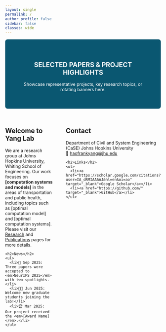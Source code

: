 ```yaml
---
layout: single
permalink: /
author_profile: false
sidebar: false
classes: wide
---
```


<!-- Page-local styles: 仅影响此页，保证两列一定生效 -->
<style>
  /* 顶部横幅样式 */
  .home-banner{
    text-align:center; background-color:#0a5771; color:#fff;
    padding:40px; border-radius:8px; margin-bottom:30px;
  }
  /* 两列布局（左：Welcome/News；右：Contact/Links） */
  .home-grid{
    display:grid; grid-template-columns: 2fr 1fr; gap:40px; align-items:start;
  }
  @media (max-width: 900px){
    .home-grid{ grid-template-columns: 1fr; } /* 小屏改为单列 */
  }
</style>

<div class="home-banner">
  <h2>SELECTED PAPERS & PROJECT HIGHLIGHTS</h2>
  <p>Showcase representative projects, key research topics, or rotating banners here.</p>
</div>

<div class="home-grid">

  <section>
    <h2>Welcome to Yang Lab</h2>
    <p>
      We are a research group at Johns Hopkins University, Whiting School of Engineering.
      Our work focuses on <strong>[computation systems and models]</strong> in the areas of transportation and public health, including topics such as [optimal computation model] and [optimal computation systems].
      Please visit our <a href="{{ '/research/' | relative_url }}">Research</a> and
      <a href="{{ '/publications/' | relative_url }}">Publications</a> pages for more details.
    </p>

    <h2>News</h2>
    <ul>
      <li>🎉 Sep 2025: Three papers were accepted to <em>NeurIPS 2025</em> with two spotlights.</li>
      <li>🧑‍🎓 Jun 2025: Welcome new graduate students joining the lab!</li>
      <li>🏆 Mar 2025: Our project received the <em>[Award Name]</em>.</li>
    </ul>
  </section>

  <aside>
    <h2>Contact</h2>
    <p>
      Department of Civil and System Engineering (CaSE)
      Johns Hopkins University<br>
      📧 <a href="mailto:haofrankyang@jhu.edu">haofrankyang@jhu.edu</a>
    </p>

    <h2>Links</h2>
    <ul>
      <li><a href="https://scholar.google.com/citations?user=IA_dRMIAAAAJ&hl=en&oi=ao" target="_blank">Google Scholar</a></li>
      <li><a href="https://github.com/" target="_blank">GitHub</a></li>
    </ul>
  </aside>

</div>
